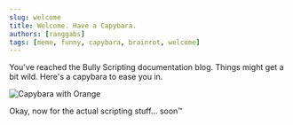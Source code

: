 ```yaml
---
slug: welcome
title: Welcome. Have a Capybara.
authors: [ranggabs]
tags: [meme, funny, capybara, brainrot, welcome]
---
```


You've reached the Bully Scripting documentation blog.
Things might get a bit wild. Here's a capybara to ease you in.

![Capybara with Orange](https://encrypted-tbn0.gstatic.com/images?q=tbn:ANd9GcR3-sj4eoRDnsa1SX0qcHhJ7FMgeP9RduK3Hg&s)

Okay, now for the actual scripting stuff... soon™
